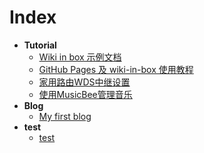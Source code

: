 # Index #

+ **Tutorial**
	+ [Wiki in box 示例文档](tutorial)
	+ [GitHub Pages 及 wiki-in-box 使用教程](2015-05-18-my-tutorial)
	+ [家用路由WDS中继设置](2015-8-1-Router-WDS)
    + [使用MusicBee管理音乐](2016-1-3-MusicBee-tutorial)
+ **Blog**
	+ [My first blog](2015-05-17-first)
+ **test**
    + [test](test)
